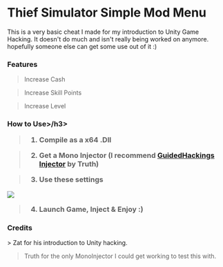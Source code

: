 <h1>Thief Simulator Simple Mod Menu</h1>
This is a very basic cheat I made for my introduction to Unity Game Hacking. It doesn't do much and isn't really being worked on anymore. hopefully someone else can get some use out of it :)

<h3> Features</h3>

> Increase Cash

> Increase Skill Points

> Increase Level



<h3>How to Use>/h3>
  
> 1) Compile as a x64 .Dll


> 2) Get a Mono Injector (I recommend <a href="https://guidedhacking.com/resources/guided-hacking-dll-mono-injector.22/">GuidedHackings Injector</a> by Truth)


> 3) Use these settings

<img src="https://i.ibb.co/rsbtt0Q/11111.png">


> 4) Launch Game, Inject & Enjoy :)



<h3>Credits</h3>
> Zat for his introduction to Unity hacking.

> Truth for the only MonoInjector I could get working to test this with.
